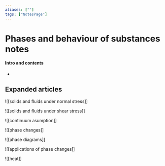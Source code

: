 ```yaml
---
aliases: [""]
tags: ["NotesPage"]
---
```


# Phases and behaviour of substances notes

#### Intro and contents
- 


## Expanded articles
![[solids and fluids under normal stress]]

![[solids and fluids under shear stress]]

![[continuum asumption]]

![[phase changes]]

![[phase diagrams]]

![[applications of phase changes]]

![[heat]]
